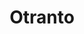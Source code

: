 ---
title: Otranto
date: 
draft: false

# descripcion
description : Aros de plata y cristal engarzado

materials: Plata 925

color: Plateado y cristal

dimensions: 2cm largo

code: 01-07-0399

type: "Aros"

categories: []

price: $2.820,00

# Images
# first image will be shown in the product page
images:
  # - image: "images/path_to_image"
  # La ubicacion de las imagenes es imagenes/Aros/Aros.Cristal/01-07-0399-otranto
  - image: "./images/aros/cristal/01-07-0399-redondo-4-cristales_a.JPG"
  - image: "./images/aros/cristal/01-07-0399-redondo-4-cristales_b.JPG"
---